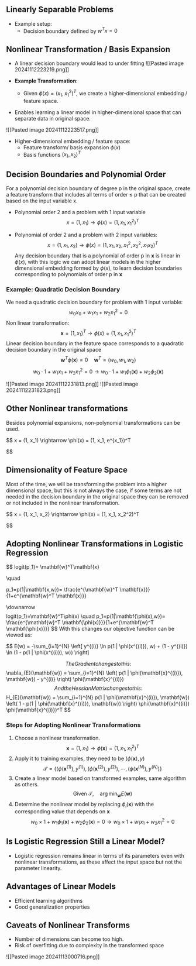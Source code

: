 ## Linearly Separable Problems

- Example setup:
    - Decision boundary defined by $w^T x = 0$

## Nonlinear Transformation / Basis Expansion

- A linear decision boundary would lead to under fitting
![[Pasted image 20241112223219.png]]

- **Example Transformation**:
    - Given $\phi(x) = (x_1, x_1^2)^T$, we create a higher-dimensional embedding / feature space.
- Enables learning a linear model in higher-dimensional space that can separate data in original space.

![[Pasted image 20241112223517.png]]

- Higher-dimensional embedding / feature space:
	- Feature transform/ basis expansion $\phi(x)$
	- Basis functions $(x_1,x_2)^T$

## Decision Boundaries and Polynomial Order

For a polynomial decision boundary of degree p in the original space, create a feature transform that includes all terms of order $\leq$ p that can be created based on the input variable x.

- Polynomial order 2 and a problem with 1 input variable
$$
x = (1, x_1) \rightarrow \phi(x) = (1, x_1, x_1^2)^T
$$

- Polynomial of order 2 and a problem with 2 input variables:
$$
x = (1, x_1, x_2) \rightarrow \phi(x) = (1, x_1, x_2, x_1^2, x_2^2, x_1 x_2)^T
$$
Any decision boundary that is a polynomial of order p in $\mathbf{x}$ is linear in $\phi(x)$, with this logic we can adopt linear models in the higher dimensional embedding formed by $\phi(x)$, to learn decision boundaries corresponding to polynomials of order p in $\mathbf{x}$
### Example: Quadratic Decision Boundary

We need a quadratic decision boundary for problem with 1 input variable:
 $$
 w_0 x_0 + w_1 x_1 + w_2 x_1^2 = 0
$$
Non linear transformation:
$$
\mathbf{x} = (1,x_1)^T \rightarrow  \phi(x) = (1, x_1, x_1^2)^T
$$
Linear decision boundary in the feature space corresponds to a quadratic decision boundary in the original space
$$
\mathbf{w}^T\phi(\mathbf{x}) = 0  \quad \mathbf{w}^T = (w_0,w_1,w_2)
$$
$$
w_0 \cdot1 + w_1 x_1 + w_2 x_1^2 = 0 \rightarrow w_0 \cdot1 + w_1\phi_1(\mathbf{x}) + w_2\phi_2(\mathbf{x})
$$

![[Pasted image 20241112231813.png]]
![[Pasted image 20241112231823.png]]

## Other Nonlinear transformations

Besides polynomial expansions, non-polynomial transformations can be used.

$$
x = (1, x_1) \rightarrow \phi(x) = (1, x_1, e^{x_1})^T

$$
## Dimensionality of Feature Space

Most of the time, we will be transforming the problem into a higher dimensional space, but this is not always the case, if some terms are not needed in the decision boundary in the original space they can be removed or not included in the nonlinear transformation.

$$
x = (1, x_1, x_2) \rightarrow \phi(x) = (1, x_1, x_2^2)^T

$$

## Adopting Nonlinear Transformations in Logistic Regression

$$
logit(p_1)= \mathbf{w}^T\mathbf{x}

\quad 

p_1=p(1|\mathbf{x,w})= \frac{e^{\mathbf{w}^T \mathbf{x}}}{1+e^{\mathbf{w}^T \mathbf{x}}}

$$
$$
\downarrow
$$
$$
logit(p_1)=\mathbf{w}^T\phi(x) \quad 
p_1=p(1|\mathbf{\phi(x),w})= \frac{e^{\mathbf{w}^T \mathbf{\phi(x)}}}{1+e^{\mathbf{w}^T \mathbf{\phi(x)}}}
$$
With this changes our objective function can be viewed as:

$$
E(w) = -\sum_{i=1}^{N} \left[ y^{(i)} \ln p(1 | \phi(x^{(i)}), w) + (1 - y^{(i)}) \ln (1 - p(1 | \phi(x^{(i)}), w)) \right]

$$
The Gradient changes to this:
$$
\nabla_{E}(\mathbf{w}) = \sum_{i=1}^{N} \left( p(1 | \phi(\mathbf{x}^{(i)}), \mathbf{w}) - y^{(i)} \right) \phi(\mathbf{x}^{(i)})
$$
And the Hessian Matrix changes to this:
$$
H_{E}(\mathbf{w}) = \sum_{i=1}^{N} p(1 | \phi(\mathbf{x}^{(i)}), \mathbf{w}) \left( 1 - p(1 | \phi(\mathbf{x}^{(i)}), \mathbf{w}) \right) \phi(\mathbf{x}^{(i)}) \phi(\mathbf{x}^{(i)})^T
$$

### Steps for Adopting Nonlinear Transformations

1. Choose a nonlinear transformation.
$$
\mathbf{x} = (1, x_1) \rightarrow \phi(\mathbf{x}) = (1, x_1, x_1^2)^T
$$
2. Apply it to training examples, they need to be $(\phi(\mathbf{x}),y)$
$$
\mathcal{T} = \{ (\phi(\mathbf{x}^{(1)}), y^{(1)}), (\phi(\mathbf{x}^{(2)}), y^{(2)}), \cdots, (\phi(\mathbf{x}^{(N)}), y^{(N)}) \}
$$
3. Create a linear model based on transformed examples, same algorithm as others.
$$
\text{Given } \mathcal{T}, \quad \arg \min_{\mathbf{w}} E(\mathbf{w})
$$
5. Determine the nonlinear model by replacing $\phi_i(\mathbf{x})$ with the corresponding value that depends on $\mathbf{x}$
$$
w_0 \times 1 + w_1 \phi_1(\mathbf{x}) + w_2 \phi_2(\mathbf{x}) = 0 \rightarrow w_0 \times 1 + w_1 x_1 + w_2 x_1^2 = 0
$$
## Is Logistic Regression Still a Linear Model?

- Logistic regression remains linear in terms of its parameters even with nonlinear transformations, as these affect the input space but not the parameter linearity.
## Advantages of Linear Models

- Efficient learning algorithms
- Good generalization properties
## Caveats of Nonlinear Transforms

- Number of dimensions can become too high.
- Risk of overfitting due to complexity in the transformed space

![[Pasted image 20241113000716.png]]